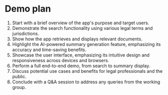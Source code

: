 # Demo plan

1. Start with a brief overview of the app's purpose and target users.
2. Demonstrate the search functionality using various legal terms and jurisdictions.
3. Show how the app retrieves and displays relevant documents.
4. Highlight the AI-powered summary generation feature, emphasizing its accuracy and time-saving benefits.
5. Showcase the user interface, emphasizing its intuitive design and responsiveness across devices and browsers.
6. Perform a full end-to-end demo, from search to summary display.
7. Discuss potential use cases and benefits for legal professionals and the public.
8. Conclude with a Q&A session to address any queries from the working group.

